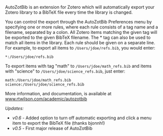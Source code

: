 AutoZotBib is an extension for Zotero which will automatically export your Zotero library to a BibTeX file every time the library is changed.

You can control the export through the AutoZotBib Preferences menu by specifying one or more rules, where each rule consists of a tag name and a filename, separated by a colon. All Zotero items matching the given tag will be exported to the given BibTeX filename. The * tag can also be used to match all items in the library. Each rule should be given on a separate line. For example, to export all items to `/Users/jdoe/refs.bib`, you would enter:

	*:/Users/jdoe/refs.bib

To export items with tag "math" to `/Users/jdoe/math_refs.bib` and items with "science" to `/Users/jdoe/science_refs.bib`, just enter:

	math:/Users/jdoe/math_refs.bib
	science:/Users/jdoe/science_refs.bib

More information, and documentation, is available at www.rtwilson.com/academic/autozotbib

*Updates:*
- *v0.6* - Added option to turn off automatic exporting and click a menu item to export the BibTeX file (thanks bjonnh!)
- *v0.5* - First major release of AutoZotBib